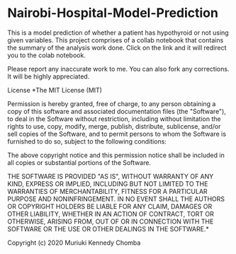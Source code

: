 # Nairobi-Hospital-Model-Prediction
This is a model prediction of whether a patient has hypothyroid or not using given variables.
This project comprises of a collab notebook that contains the summary of the analysis work done. Click on the link and it will redirect you to the colab notebook.

Please report any inaccurate work to me. You can also fork any corrections. It will be highly appreciated.

License *The MIT License (MIT)

Permission is hereby granted, free of charge, to any person obtaining a copy of this software and associated documentation files (the "Software"), to deal in the Software without restriction, including without limitation the rights to use, copy, modify, merge, publish, distribute, sublicense, and/or sell copies of the Software, and to permit persons to whom the Software is furnished to do so, subject to the following conditions:

The above copyright notice and this permission notice shall be included in all copies or substantial portions of the Software.

THE SOFTWARE IS PROVIDED "AS IS", WITHOUT WARRANTY OF ANY KIND, EXPRESS OR IMPLIED, INCLUDING BUT NOT LIMITED TO THE WARRANTIES OF MERCHANTABILITY, FITNESS FOR A PARTICULAR PURPOSE AND NONINFRINGEMENT. IN NO EVENT SHALL THE AUTHORS OR COPYRIGHT HOLDERS BE LIABLE FOR ANY CLAIM, DAMAGES OR OTHER LIABILITY, WHETHER IN AN ACTION OF CONTRACT, TORT OR OTHERWISE, ARISING FROM, OUT OF OR IN CONNECTION WITH THE SOFTWARE OR THE USE OR OTHER DEALINGS IN THE SOFTWARE.*

Copyright (c) 2020 Muriuki Kennedy Chomba
